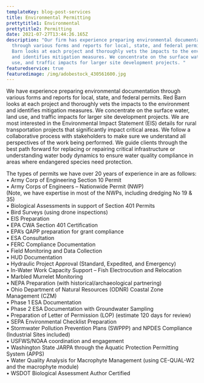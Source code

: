 ```yaml
---
templateKey: blog-post-services
title: Environmental Permitting
prettytitle1: Environmental
prettytitle2: Permitting
date: 2021-07-27T13:44:26.165Z
description: "Our firm has experience preparing environmental documentation
  through various forms and reports for local, state, and federal permits. Red
  Barn looks at each project and thoroughly vets the impacts to the environment
  and identifies mitigation measures. We concentrate on the surface water, land
  use, and traffic impacts for larger site development projects. "
featuredservice: true
featuredimage: /img/adobestock_430561600.jpg
---
```

We have experience preparing environmental documentation through various forms and reports for local, state, and federal permits. Red Barn looks at each project and thoroughly vets the impacts to the environment and identifies mitigation measures. We concentrate on the surface water, land use, and traffic impacts for larger site development projects. We are most interested in the Environmental Impact Statement (EIS) details for rural transportation projects that significantly impact critical areas. We follow a collaborative process with stakeholders to make sure we understand all perspectives of the work being performed. We guide clients through the best path forward for replacing or repairing critical infrastructure or understanding water body dynamics to ensure water quality compliance in areas where endangered species need protection.

The types of permits we have over 20 years of experience in are as follows:\
•	Army Corp of Engineering Section 10 Permit  
•	Army Corps of Engineers – Nationwide Permit (NWP)   
(Note, we have expertise in most of the NWPs, including dredging No 19 & 35)  
•	Biological Assessments in support of Section 401 Permits  
•	Bird Surveys (using drone inspections)  
•	EIS Preparation  
•	EPA CWA Section 401 Certification  
•	EPA’s QAPP preparation for grant compliance  
•	ESA Consultation  
•	FERC Compliance Documentation  
•	Field Monitoring and Data Collection  
•	HUD Documentation   
•	Hydraulic Project Approval (Standard, Expedited, and Emergency)  
•	In-Water Work Capacity Support – Fish Electrocution and Relocation  
•	Marbled Murrelet Monitoring  
•	NEPA Preparation (with historical/archaeological partnering)  
•	Ohio Department of Natural Resources (ODNR) Coastal Zone Management (CZM)  
•	Phase 1 ESA Documentation  
•	Phase 2 ESA Documentation with Groundwater Sampling  
•	Preparation of Letter of Permission (LOP) (estimate 120 days for review)  
•	SEPA Environmental Checklist Preparation  
•	Stormwater Pollution Prevention Plans (SWPPP) and NPDES Compliance (Industrial Sites included)  
•	USFWS/NOAA coordination and engagement  
•	Washington State JARPA through the Aquatic Protection Permitting System (APPS)  
•	Water Quality Analysis for Macrophyte Management (using CE-QUAL-W2 and the macrophyte module)  
•	WSDOT Biological Assessment Author Certified